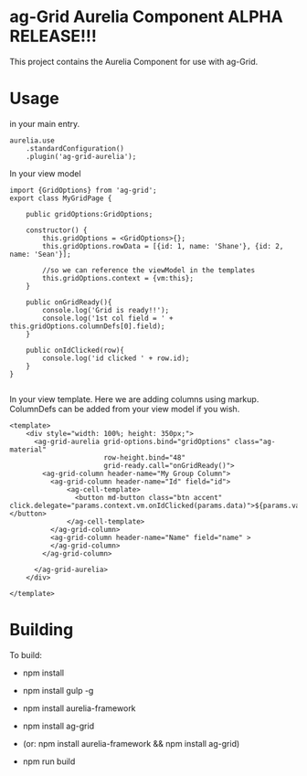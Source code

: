 ag-Grid Aurelia Component  ALPHA RELEASE!!!
==============

This project contains the Aurelia Component for use with ag-Grid.

Usage
==============

in your main entry.
```
aurelia.use
    .standardConfiguration()
    .plugin('ag-grid-aurelia');
```

In your view model
```
import {GridOptions} from 'ag-grid';
export class MyGridPage {

    public gridOptions:GridOptions;

    constructor() {
        this.gridOptions = <GridOptions>{};
        this.gridOptions.rowData = [{id: 1, name: 'Shane'}, {id: 2, name: 'Sean'}];

        //so we can reference the viewModel in the templates
        this.gridOptions.context = {vm:this};
    }

    public onGridReady(){
        console.log('Grid is ready!!');
        console.log('1st col field = ' + this.gridOptions.columnDefs[0].field);
    }

    public onIdClicked(row){
        console.log('id clicked ' + row.id);
    }
}


```


In your view template.  Here we are adding columns using markup. ColumnDefs can be added from your view model if you wish.
```
<template>
    <div style="width: 100%; height: 350px;">
      <ag-grid-aurelia grid-options.bind="gridOptions" class="ag-material"
                       row-height.bind="48"
                       grid-ready.call="onGridReady()">
        <ag-grid-column header-name="My Group Column">
          <ag-grid-column header-name="Id" field="id">
              <ag-cell-template>
                <button md-button class="btn accent"  click.delegate="params.context.vm.onIdClicked(params.data)">${params.value}</button>
              </ag-cell-template>
          </ag-grid-column>
          <ag-grid-column header-name="Name" field="name" >
          </ag-grid-column>
        </ag-grid-column>

      </ag-grid-aurelia>
    </div>

</template>
```



Building
==============

To build:
- npm install
- npm install gulp -g
- npm install aurelia-framework
- npm install ag-grid
- (or: npm install aurelia-framework && npm install ag-grid)

- npm run build
